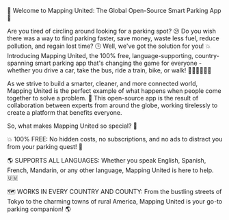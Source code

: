 🎉 Welcome to Mapping United: The Global Open-Source Smart Parking App 🚀

Are you tired of circling around looking for a parking spot? 😕 Do you wish there was a way to find parking faster, save money, waste less fuel, reduce pollution, and regain lost time? 🕒 Well, we've got the solution for you! 💥 Introducing Mapping United, the 100% free, language-supporting, country-spanning smart parking app that's changing the game for everyone - whether you drive a car, take the bus, ride a train, bike, or walk! 🚌🚂🚴‍♀️🏃‍♂️

As we strive to build a smarter, cleaner, and more connected world, Mapping United is the perfect example of what happens when people come together to solve a problem. 💪 This open-source app is the result of collaboration between experts from around the globe, working tirelessly to create a platform that benefits everyone.

So, what makes Mapping United so special? 🤔

💥 100% FREE: No hidden costs, no subscriptions, and no ads to distract you from your parking quest! 💸

🌎 SUPPORTS ALL LANGUAGES: Whether you speak English, Spanish, French, Mandarin, or any other language, Mapping United is here to help. 🇺🇲

🗺️ WORKS IN EVERY COUNTRY AND COUNTY: From the bustling streets of Tokyo to the charming towns of rural America, Mapping United is your go-to parking companion! 🌎